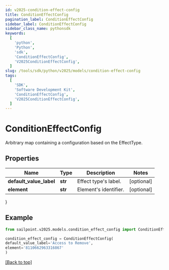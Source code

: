 ```yaml
---
id: v2025-condition-effect-config
title: ConditionEffectConfig
pagination_label: ConditionEffectConfig
sidebar_label: ConditionEffectConfig
sidebar_class_name: pythonsdk
keywords:
  [
    'python',
    'Python',
    'sdk',
    'ConditionEffectConfig',
    'V2025ConditionEffectConfig',
  ]
slug: /tools/sdk/python/v2025/models/condition-effect-config
tags:
  [
    'SDK',
    'Software Development Kit',
    'ConditionEffectConfig',
    'V2025ConditionEffectConfig',
  ]
---
```


# ConditionEffectConfig

Arbitrary map containing a configuration based on the EffectType.

## Properties

| Name                    | Type    | Description           | Notes      |
| ----------------------- | ------- | --------------------- | ---------- |
| **default_value_label** | **str** | Effect type's label.  | [optional] |
| **element**             | **str** | Element's identifier. | [optional] |

}

## Example

```python
from sailpoint.v2025.models.condition_effect_config import ConditionEffectConfig

condition_effect_config = ConditionEffectConfig(
default_value_label='Access to Remove',
element='8110662963316867'
)

```

[[Back to top]](#)
